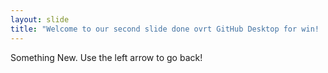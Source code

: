 ```yaml
---
layout: slide
title: "Welcome to our second slide done ovrt GitHub Desktop for win! :tada: "
---
```

Something New.
Use the left arrow to go back!
